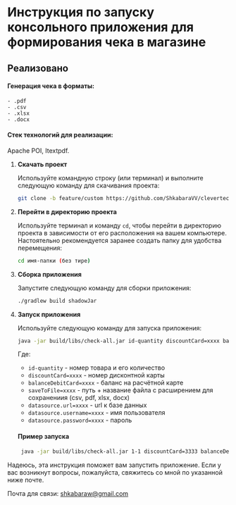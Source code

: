 # Инструкция по запуску консольного приложения для формирования чека в магазине
## Реализовано 
   #### Генерация чека в форматы:
    - .pdf
    - .csv
    - .xlsx
    - .docx
   #### Стек технологий для реализации:
   Apache POI, Itextpdf.
1. **Скачать проект**

   Используйте командную строку (или терминал) и выполните следующую команду для скачивания проекта:

    ```sh
    git clone -b feature/custom https://github.com/ShkabaraVV/clevertec-check.git
    ```

2. **Перейти в директорию проекта**

   Используйте терминал и команду `cd`, чтобы перейти в директорию проекта в зависимости от его расположения на вашем компьютере. Настоятельно рекомендуется заранее создать папку для удобства перемещения:

    ```sh
    cd имя-папки (без тире)
    ```
3. **Сборка приложения**

   Запустите следующую команду для сборки приложения:

    ```sh
    ./gradlew build shadowJar
    ```

4. **Запуск приложения**

   Используйте следующую команду для запуска приложения:

    ```sh
    java -jar build/libs/check-all.jar id-quantity discountCard=xxxx balanceDebitCard=xxxx saveToFile=xxxx datasource.url=хххx datasource.username=хххx datasource.password=хххx
    ```

   Где:
    - `id-quantity` - номер товара и его количество
    - `discountCard=xxxx` - номер дисконтной карты
    - `balanceDebitCard=xxxx` - баланс на расчётной карте
    - `saveToFile=xxxx` - путь + название файла с расширением для сохранениия (csv, pdf, xlsx, docx)
    - `datasource.url=хххx` - url к базе данных 
    - `datasource.username=хххx` - имя пользователя
    - `datasource.password=хххx` - пароль


   #### Пример запуска

   ```sh
    java -jar build/libs/check-all.jar 1-1 discountCard=3333 balanceDebitCard=100 saveToFile=./result111.pdf datasource.url=jdbc:postgresql://localhost:5432/check datasource.username=postgres datasource.password=postgres
   ```

Надеюсь, эта инструкция поможет вам запустить приложение. Если у вас возникнут вопросы, пожалуйста, свяжитесь со мной по указанной ниже почте.

Почта для связи: [shkabaraw@gmail.com](https://mail.google.com/mail/u/0/?view=cm&fs=1&to=shkabaraw@gmail.com)

